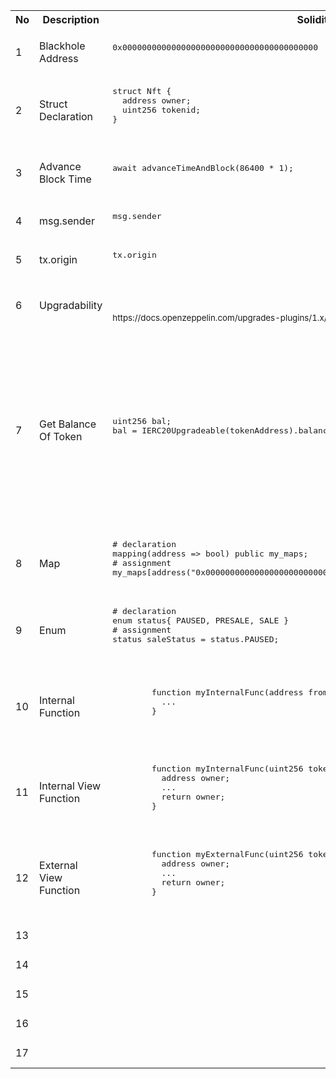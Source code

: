<table>
  <tr><th>No</th><th>Description</th><th>Solidity</th><th>Tezos</th></tr>
  <tr>
    <td>1</td>
    <td>Blackhole Address</td>
    <td>
      <pre>
0x0000000000000000000000000000000000000000
      </pre>  
    </td>
    <td>
      <pre>
tz1Ke2h7sDdakHJQh8WX4Z372du1KChsksyU
      </pre>
      <small>https://forum.smartpy.io/t/zero-address-burn-address-null-address-in-tezos/97</small>
    </td>
  </tr>
  <tr>
    <td>2</td>
    <td>Struct Declaration</td>
    <td>
      <pre>
struct Nft {
  address owner;
  uint256 tokenid;
}
      </pre>
    </td>
    <td>
      <pre>
Nft:type = sp.record(owner=sp.address, tokenid=sp.nat)
      </pre>
    </td>
  </tr>
  <tr>
    <td>3</td>
    <td>Advance Block Time</td>
    <td>
      <pre>
await advanceTimeAndBlock(86400 * 1);
      </pre>
    </td>
    <td>
      <pre>
# within test module        
scenario += c1.ep().run(now = sp.timestamp(100))
      </pre>
      <small>https://smartpy.io/manual/scenarios/testing_contracts#calls-optional-arguments</small>
    </td>
  </tr>

  <tr>
    <td>4</td>
    <td>msg.sender</td>
    <td>
      <pre>
msg.sender
      </pre>
    </td>
    <td>
      <pre>
sp.sender
      </pre>
    </td>
  </tr>

  <tr>
    <td>5</td>
    <td>tx.origin</td>
    <td>
      <pre>
tx.origin
      </pre>
    </td>
    <td>
      <pre>
sp.source
      </pre>
    </td>
  </tr>

  <tr>
    <td>6</td>
    <td>Upgradability</td>
    <td>
      <pre>
      </pre>
      <small>https://docs.openzeppelin.com/upgrades-plugins/1.x/writing-upgradeable</small>
    </td>
    <td>
      <pre>
      </pre>
      <small>https://smartpy.io/ide?template=upgradable_lambdas.py</small>
      <small>https://tezos.stackexchange.com/questions/3340/what-are-good-examples-of-upgradable-smartpy-contracts-using-proxy-delegates-or</small>
    </td>
  </tr>

  <tr>
    <td>7</td>
    <td>Get Balance Of Token</td>
    <td>
      <pre>
uint256 bal;
bal = IERC20Upgradeable(tokenAddress).balanceOf(targetAddress);
      </pre>
    </td>
    <td>
      <pre>
# solution 1: sp.transfer with delay behaviour 
contract = sp.contract(
    balance_of_param,
    fa2_address,
    "balance_of"
).unwrap_some(error="Fa2BalanceOfNotFound")
param = sp.record(
    callback=sp.self_entrypoint("_setter"),
    requests=requests,
)
sp.transfer(param, sp.tez(0), contract)
# solution 2: call OnchainviewBalanceOf mixin of FA2 contract, no delay
balance = sp.contract(
                balance_of_param,
                fa2_address,
                "get_balance_of"
            ).unwrap_some(error="Fa2GetBalanceOfNotFound")
      </pre>
      <small>https://forum.smartpy.io/t/obtaining-the-user-balance-of-a-deployed-fa2/25/2</small>
    </td>
  </tr>

   <tr>
    <td>8</td>
    <td>Map</td>
    <td>
      <pre>
# declaration
mapping(address => bool) public my_maps;
# assignment
my_maps[address("0x0000000000000000000000000000000000000000")] = true;
      </pre>
    </td>
    <td>
      <pre>
# declaration
map_type: type = sp.big_map[sp.address, sp.bool]
# assignment
self.data.my_maps = sp.cast(sp.big_map({sp.address("tz1Ke2h7sDdakHJQh8WX4Z372du1KChsksyU"):True}), map_type)
      </pre>
      <small></small>
    </td>
  </tr>
  
  <tr>
    <td>9</td> 
    <td>Enum</td>
    <td>
      <pre>
# declaration
enum status{ PAUSED, PRESALE, SALE }
# assignment
status saleStatus = status.PAUSED;
      </pre>
    </td>
    <td>
      <pre>
# declaration
status:type = sp.variant(paused=sp.unit, presales=sp.unit, sale=sp.unit)        
# assignment
self.data.status = sp.cast(sp.variant.paused(()), status)
      </pre>
      <small></small>
    </td>
  </tr>

   <tr>
    <td>10</td> 
    <td>Internal Function</td>
    <td>
      <pre>
        function myInternalFunc(address from, address to, uint256 value) internal {
          ...
        }
      </pre>
    </td>
    <td>
      <pre>
        @sp.private(with_storage="read-write")
        def myInternalFunc(self, from, to, value):
          sp.cast(from, sp.address)
          sp.cast(to, sp.address)
          sp.cast(value, sp.nat)
          ...
      </pre>
      <small></small>
    </td>
  </tr>

  <tr>
    <td>11</td> 
    <td>Internal View Function</td>
    <td>
      <pre>
        function myInternalFunc(uint256 tokenId) internal view returns(uint256) {
          address owner;
          ...
          return owner;
        }
      </pre>
    </td>
    <td>
      <pre>
        @sp.private(with_storage="read-only")
        def myInternalFunc(self, tokenId):
          sp.cast(tokenId, sp.nat)
          owner = ...
          ...
          return sp.cast(owner, sp.address)
      </pre>
      <small></small>
    </td>
  </tr>

  <tr>
    <td>12</td> 
    <td>External View Function</td>
    <td>
      <pre>
        function myExternalFunc(uint256 tokenId) external view returns(uint256) {
          address owner;
          ...
          return owner;
        }
      </pre>
    </td>
    <td>
      <pre>
        @sp.onchain_view()
        def myExternalFunc(self, tokenId):
          sp.cast(tokenId, sp.nat)
          owner = ...
          ...
          return sp.cast(owner, sp.address)
      </pre>
      <small></small>
    </td>
  </tr>

  <tr>
    <td>13</td> 
    <td></td>
    <td>
      <pre>
      </pre>
    </td>
    <td>
      <pre>
      </pre>
      <small></small>
    </td>
  </tr>

  <tr>
    <td>14</td> 
    <td></td>
    <td>
      <pre>
      </pre>
    </td>
    <td>
      <pre>
      </pre>
      <small></small>
    </td>
  </tr>

  <tr>
    <td>15</td> 
    <td></td>
    <td>
      <pre>
      </pre>
    </td>
    <td>
      <pre>
      </pre>
      <small></small>
    </td>
  </tr>

  <tr>
    <td>16</td> 
    <td></td>
    <td>
      <pre>
      </pre>
    </td>
    <td>
      <pre>
      </pre>
      <small></small>
    </td>
  </tr>

  <tr>
    <td>17</td> 
    <td></td>
    <td>
      <pre>
      </pre>
    </td>
    <td>
      <pre>
      </pre>
      <small></small>
    </td>
  </tr>
</table>
